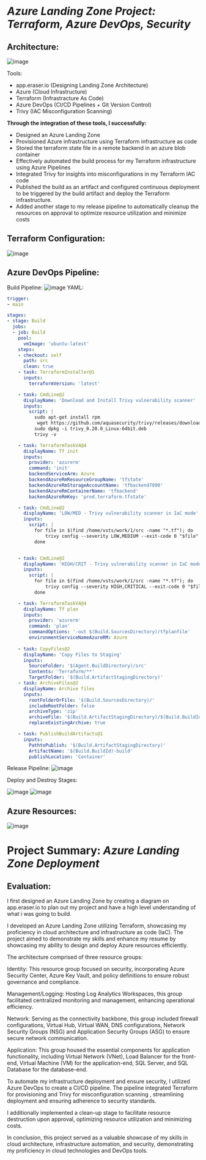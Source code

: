 # *Azure Landing Zone Project: Terraform, Azure DevOps, Security*


## **Architecture:** 
![image](https://github.com/CloudHirsi/Azure-Landing-Zone/assets/153539293/1779e690-cebf-4136-b339-560be9568365)

Tools:
- app.eraser.io (Designing Landing Zone Architecture)
- Azure (Cloud Infrastructure)
- Terraform (Infrastracture As Code)
- Azure DevOps (CI/CD Pipelines + Git Version Control)
- Trivy (IAC Misconfiguration Scanning)

**Through the integration of these tools, I successfully:**
- Designed an Azure Landing Zone
- Provisioned Azure infrastructure using Terraform infrastructure as code
- Stored the terraform state file in a remote backend in an azure blob container
- Effectively automated the build process for my Terraform infrastructure using Azure Pipelines
- Integrated Trivy for insights into misconfigurations in my Terraform IAC code
- Published the build as an artifact and configured continuous deployment to be triggered by the build artifact and deploy the Terraform infrastructure.
- Added another stage to my release pipeline to automatically cleanup the resources on approval to optimize resource utilization and minimize costs

## **Terraform Configuration:**
![image](https://github.com/CloudHirsi/Azure-Landing-Zone/assets/153539293/3a103834-6cf4-463a-9f30-14160de49f9f)

## **Azure DevOps Pipeline:**
Build Pipeline:
![image](https://github.com/CloudHirsi/Azure-Landing-Zone/assets/153539293/28c9d03b-f019-4a01-8048-3c77d013bf3f)
YAML:
``` YAML
trigger: 
- main

stages:
- stage: Build
  jobs:
  - job: Build
    pool:
      vmImage: 'ubuntu-latest'
    steps:
    - checkout: self
      path: src
      clean: true
    - task: TerraformInstaller@1
      inputs:
        terraformVersion: 'latest'

    - task: CmdLine@2
      displayName: 'Download and Install Trivy vulnerability scanner'
      inputs:
        script: |
          sudo apt-get install rpm
           wget https://github.com/aquasecurity/trivy/releases/download/v0.20.0/trivy_0.20.0_Linux-64bit.deb
          sudo dpkg -i trivy_0.20.0_Linux-64bit.deb
          trivy -v

    - task: TerraformTaskV4@4
      displayName: Tf init
      inputs:
        provider: 'azurerm'
        command: 'init'
        backendServiceArm: Azure
        backendAzureRmResourceGroupName: 'tfstate'
        backendAzureRmStorageAccountName: 'tfbackend7890'
        backendAzureRmContainerName: 'tfbackend'
        backendAzureRmKey: 'prod.terraform.tfstate'

    - task: CmdLine@2
      displayName: 'LOW/MED - Trivy vulnerability scanner in IaC mode'
      inputs:
        script: |
          for file in $(find /home/vsts/work/1/src -name "*.tf"); do
              trivy config --severity LOW,MEDIUM --exit-code 0 "$file"
          done


    - task: CmdLine@2
      displayName: 'HIGH/CRIT - Trivy vulnerability scanner in IaC mode'
      inputs:
        script: |
          for file in $(find /home/vsts/work/1/src -name "*.tf"); do
              trivy config --severity HIGH,CRITICAL --exit-code 0 "$file"
          done

    - task: TerraformTaskV4@4
      displayName: Tf plan
      inputs:
        provider: 'azurerm'
        command: 'plan'
        commandOptions: '-out $(Build.SourcesDirectory)/tfplanfile'
        environmentServiceNameAzureRM: Azure
            
    - task: CopyFiles@2
      displayName: 'Copy Files to Staging'
      inputs:
        SourceFolder: '$(Agent.BuildDirectory)/src'
        Contents: 'Terraform/**'
        TargetFolder: '$(Build.ArtifactStagingDirectory)'
    - task: ArchiveFiles@2
      displayName: Archive files
      inputs:
        rootFolderOrFile: '$(Build.SourcesDirectory)/'
        includeRootFolder: false
        archiveType: 'zip'
        archiveFile: '$(Build.ArtifactStagingDirectory)/$(Build.BuildId).zip'
        replaceExistingArchive: true

    - task: PublishBuildArtifacts@1
      inputs:
        PathtoPublish: '$(Build.ArtifactStagingDirectory)'
        ArtifactName: '$(Build.BuildId)-build'
        publishLocation: 'Container'
```

Release Pipeline:
![image](https://github.com/CloudHirsi/Azure-Landing-Zone/assets/153539293/1ac16cdd-fa85-4d1f-8444-46deef9bcbcb)

Deploy and Destroy Stages:

![image](https://github.com/CloudHirsi/Azure-Landing-Zone/assets/153539293/91716b23-cc34-4de6-a827-529416275b2c) ![image](https://github.com/CloudHirsi/Azure-Landing-Zone/assets/153539293/d9b1b5d3-f12c-43da-96f5-eb2add05e0c3)


## **Azure Resources:**
![image](https://github.com/CloudHirsi/Azure-Landing-Zone/assets/153539293/5a4d8ba8-1455-4fa9-8f73-8fb952d375d4)

# **Project Summary:** *Azure Landing Zone Deployment*

## **Evaluation:**

I first designed an Azure Landing Zone by creating a diagram on app.eraser.io to plan out my project and have a high level understanding of what i was going to build.

I developed an Azure Landing Zone utilizing Terraform, showcasing my proficiency in cloud architecture and infrastructure as code (IaC). The project aimed to demonstrate my skills and enhance my resume by showcasing my ability to design and deploy Azure resources efficiently.

The architecture comprised of three resource groups:

Identity: This resource group focused on security, incorporating Azure Security Center, Azure Key Vault, and policy definitions to ensure robust governance and compliance.

Management/Logging: Hosting Log Analytics Workspaces, this group facilitated centralized monitoring and management, enhancing operational efficiency.

Network: Serving as the connectivity backbone, this group included firewall configurations, Virtual Hub, Virtual WAN, DNS configurations, Network Security Groups (NSG) and Application Security Groups (ASG) to ensure secure network communication.

Application: This group housed the essential components for application functionality, including Virtual Network (VNet), Load Balancer for the front-end, Virtual Machine (VM) for the application-end, SQL Server, and SQL Database for the database-end.

To automate my infrastructure deployment and ensure security, I utilized Azure DevOps to create a CI/CD pipeline. The pipeline integrated Terraform for provisioning and Trivy for misconfiguration scanning , streamlining deployment and ensuring adherence to security standards.

I additionally implemented a clean-up stage to facilitate resource destruction upon approval, optimizing resource utilization and minimizing costs.

In conclusion, this project served as a valuable showcase of my skills in cloud architecture, infrastructure automation, and security, demonstrating my proficiency in cloud technologies and DevOps tools.









